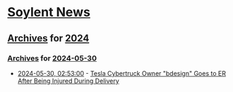 # [Soylent News](../../../README.md)

## [Archives](../../index.md) for [2024](../index.md)

### [Archives](../../index.md) for [2024-05-30](index.md)

* [2024-05-30, 02:53:00](https://soylentnews.org/article.pl?sid=24/05/28/1822211&from=rss) - [Tesla Cybertruck Owner \"bdesign\" Goes to ER After Being Injured During Delivery](https://soylentnews.org/article.pl?sid=24/05/28/1822211&from=rss)
